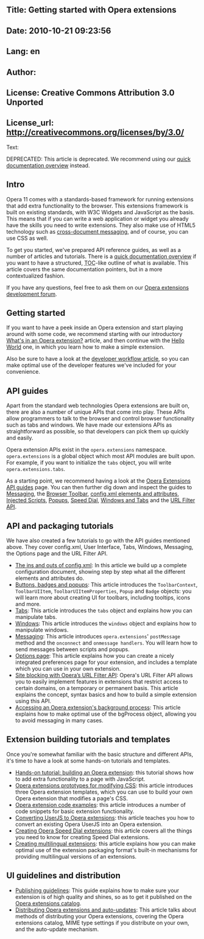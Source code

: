 Title: Getting started with Opera extensions
----
Date: 2010-10-21 09:23:56
----
Lang: en
----
Author: 
----
License: Creative Commons Attribution 3.0 Unported
----
License_url: http://creativecommons.org/licenses/by/3.0/
----
Text:

<p class="note">DEPRECATED: This article is deprecated. We recommend using our <a href="http://dev.opera.com/addons/extensions/">quick documentation overview</a> instead.</p>

<h2 id="intro">Intro</h2>

<p>Opera 11 comes with a standards-based framework for running extensions that add extra functionality to the browser. This extensions framework is built on existing standards, with W3C Widgets and JavaScript as the basis. This means that if you can write a web application or widget you already have the skills you need to write extensions. They also make use of HTML5 technology such as <a href="http://dev.w3.org/html5/postmsg/">cross-document messaging</a>, and of course, you can use CSS as well.</p>

<p>To get you started, we&#39;ve prepared API reference guides, as well as a number of articles and tutorials. There is a <a href="http://dev.opera.com/articles/view/opera-extensions-quick-documentation-overview/">quick documentation overview</a> if you want to have a structured, <abbr title="Table of Contents">TOC</abbr>-like outline of what is available. This article covers the same documentation pointers, but in a more contextualized fashion.</p>

<p>If you have any questions, feel free to ask them on our <a href="http://dev.opera.com/forums/forum/42202">Opera extensions development forum</a>.</p>

<h2 id="gettingstarted">Getting started</h2>

<p>If you want to have a peek inside an Opera extension and start playing around with some code, we recommend starting with our introductory <a href="http://dev.opera.com/articles/view/whats-in-an-opera-extension/">What&#39;s in an Opera extension?</a> article, and then continue with the <a href="http://dev.opera.com/articles/view/opera-extensions-hello-world/">Hello World</a> one, in which you learn how to make a simple extension.</p>
<p>Also be sure to have a look at the <a href="http://dev.opera.com/articles/view/opera-extensions-developer-workflow/">developer workflow article</a>, so you can make optimal use of the developer features we&#39;ve included for your convenience.</p>

<h2 id="apiguides">API guides</h2>

<p>Apart from the standard web technologies Opera extensions are built on, there are also a number of unique APIs that come into play. These APIs allow programmers to talk to the browser and control browser functionality such as tabs and windows. We have made our extensions APIs as straightforward as possible, so that developers can pick them up quickly and easily.</p>
 
<p>Opera extension APIs exist in the <code>opera.extensions</code> namespace. <code>opera.extensions</code> is a global object which most API modules are built upon. For example, if you want to initialize the <code>tabs</code> object, you will write <code>opera.extensions.tabs</code>.</p>

<p>As a starting point, we recommend having a look at the <a href="http://dev.opera.com/articles/view/opera-extensions-quick-documentation-overview/#apireference">Opera Extensions API guides</a> page. You can then further dig down and inspect the guides to <a href="http://dev.opera.com/articles/view/extensions-api-messaging/">Messaging</a>, the <a href="http://dev.opera.com/articles/view/extensions-api-browser-toolbar/">Browser Toolbar</a>, <a href="http://dev.opera.com/articles/view/extensions-api-config-xml/">config.xml elements and attributes</a>, <a href="http://dev.opera.com/articles/view/extensions-api-injected-scripts/">Injected Scripts</a>, <a href="http://dev.opera.com/articles/view/extensions-api-popup/">Popups</a>, <a href="http://dev.opera.com/articles/view/extensions-api-speeddial/">Speed Dial</a>, <a href="http://www.opera.com/docs/apis/extensions/windowsandtabsguide/">Windows and Tabs</a> and the <a href="http://dev.opera.com/articles/view/extensions-api-urlfilter/">URL Filter API</a>.</p>


<h2 id="apitutorials">API and packaging tutorials</h2>

<p>We have also created a few tutorials to go with the API guides mentioned above. They cover config.xml, User Interface, Tabs, Windows, Messaging, the Options page and the URL Filter API.</p>
 
<ul>
<li><a href="http://dev.opera.com/articles/view/config-xml-howto/">The ins and outs of config.xml</a>: In this article we build up a complete configuration document, showing step by step what all the different elements and attributes do.</li>
<li><a href="http://dev.opera.com/articles/view/opera-extensions-buttons-badges-and-popups/">Buttons, badges and popups</a>: This article introduces the <code>ToolbarContext</code>, <code>ToolbarUIItem</code>, <code>ToolbarUIItemProperties</code>, <code>Popup</code> and <code>Badge</code> objects: you will learn more about creating UI for toolbars, including tooltips, icons and more.</li>
<li><a href="http://dev.opera.com/articles/view/opera-extensions-tabs/">Tabs</a>: This article introduces the <code>tabs</code> object and explains how you can manipulate tabs.</li>
<li><a href="http://dev.opera.com/articles/view/opera-extensions-windows/">Windows</a>: This article introduces the <code>windows</code> object and explains how to manipulate windows.</li>
<li><a href="http://dev.opera.com/articles/view/opera-extensions-messaging/">Messaging</a>: This article introduces <code>opera.extensions</code>&#39; <code>postMessage</code> method and the <code>onconnect</code> and <code>onmessage handlers</code>. You will learn how to send messages between scripts and popups.</li>
<li><a href="http://dev.opera.com/articles/view/opera-extensions-options-page/">Options page</a>: This article explains how you can create a nicely integrated preferences page for your extension, and includes a template which you can use in your own extension.</li>
<li><a href="http://dev.opera.com/articles/view/site-blocking-with-operas-url-filter-api/">Site blocking with Opera’s URL Filter API</a>: Opera&#39;s URL Filter API allows you to easily implement features in extensions that restrict access to certain domains, on a temporary or permanent basis. This article explains the concept, syntax basics and how to build a simple extension using this API.</li>
<li><a href="http://dev.opera.com/articles/view/accessing-an-opera-extensions-background-process/">Accessing an Opera extension&#39;s background process</a>: This article explains how to make optimal use of the bgProcess object, allowing you to avoid messaging in many cases.</li>
</ul>

<h2 id="tutorialstemplates">Extension building tutorials and templates</h2>

<p>Once you&#39;re somewhat familiar with the basic structure and different APIs, it&#39;s time to have a look at some hands-on tutorials and templates.</p>
<ul>
	<li><a href="http://dev.opera.com/articles/view/hands-on-building-an-opera-extension/">Hands-on tutorial: building an Opera extension</a>: this tutorial shows how to add extra functionality to a page with JavaScript.</li>
	<li><a href="http://dev.opera.com/articles/view/opera-extensions-prototypes-modifying-css/">Opera extensions prototypes for modifying CSS</a>: this article introduces three Opera extension templates, which you can use to build your own Opera extension that modifies a page&#39;s CSS.</li>
	<li><a href="http://dev.opera.com/articles/view/opera-extension-code-examples/">Opera extension code examples</a>: this article introduces a number of code snippets for basic extension functionality.</li>
	<li><a href="http://dev.opera.com/articles/view/converting-userjs-to-extensions/">Converting UserJS to Opera extensions</a>: this article teaches you how to convert an existing Opera UserJS into an Opera extension.</li>
	<li><a href="http://dev.opera.com/articles/view/creating-opera-speed-dial-extensions/">Creating Opera Speed Dial extensions</a>: this article covers all the things you need to know for creating Speed Dial extensions.</li>
	<li><a href="http://dev.opera.com/articles/view/creating-multilingual-extensions/">Creating multilingual extensions</a>: this article explains how you can make optimal use of the extension packaging format&#39;s built-in mechanisms for providing multilingual versions of an extensions.</li>
</ul>

<h2 id="uiguidelines">UI guidelines and distribution</h2>
<ul>
	<li><a href="https://addons.opera.com/developer/guidelines/">Publishing guidelines</a>: This guide explains how to make sure your extension is of high quality and shines, so as to get it published on the <a href="https://addons.opera.com/addons/extensions/">Opera extensions catalog</a>.</li>
	<li><a href="http://dev.opera.com/articles/view/distributing-opera-extensions-and-auto-updates/">Distributing Opera extensions and auto-updates</a>: This article talks about methods of distributing your Opera extensions, covering the Opera extensions catalog, MIME type settings if you distribute on your own, and the auto-update mechanism.</li>
</ul>


